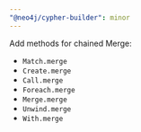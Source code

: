 ```yaml
---
"@neo4j/cypher-builder": minor
---
```


Add methods for chained Merge:

-   `Match.merge`
-   `Create.merge`
-   `Call.merge`
-   `Foreach.merge`
-   `Merge.merge`
-   `Unwind.merge`
-   `With.merge`
